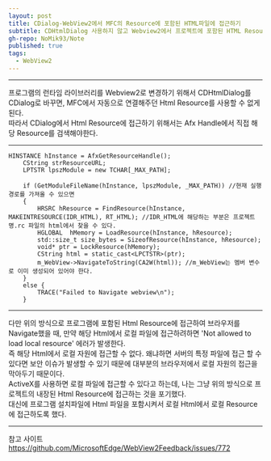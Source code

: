 ```yaml
---
layout: post
title: CDialog-WebView2에서 MFC의 Resource에 포함된 HTML파일에 접근하기
subtitle: CDHtmlDialog 사용하지 않고 Webview2에서 프로젝트에 포함된 HTML Resource 사용하기
gh-repo: NoMik93/Note
published: true
tags:
  - WebView2
---
```


***

프로그램의 런타임 라이브러리를 Webview2로 변경하기 위해서 CDHtmlDialog를 CDialog로 바꾸면, MFC에서 자동으로 연결해주던 Html Resource를 사용할 수 없게 된다.   
따라서 CDialog에서 Html Resource에 접근하기 위해서는 Afx Handle에서 직접 해당 Resource를 검색해야한다.

***

    HINSTANCE hInstance = AfxGetResourceHandle();
		CString strResourceURL;
		LPTSTR lpszModule = new TCHAR[_MAX_PATH];

		if (GetModuleFileName(hInstance, lpszModule, _MAX_PATH)) //현재 실행 경로를 가져올 수 있으면
		{
			HRSRC hResource = FindResource(hInstance, MAKEINTRESOURCE(IDR_HTML), RT_HTML); //IDR_HTML에 해당하는 부분은 프로젝트명.rc 파일의 html에서 찾을 수 있다.
			HGLOBAL  hMemory = LoadResource(hInstance, hResource);
			std::size_t size_bytes = SizeofResource(hInstance, hResource);
			void* ptr = LockResource(hMemory);
			CString html = static_cast<LPCTSTR>(ptr);
			m_WebView->NavigateToString(CA2W(html)); //m_WebView는 멤버 변수로 이미 생성되어 있어야 한다.
		}
		else {
			TRACE("Failed to Navigate webview\n");
		}

***

다만 위의 방식으로 프로그램에 포함된 Html Resource에 접근하여 브라우저를 Navigate했을 때, 만약 해당 Html에서 로컬 파일에 접근하려하면 'Not allowed to load local resource' 에러가 발생한다.   
즉 해당 Html에서 로컬 자원에 접근할 수 없다. 왜냐하면 서버의 특정 파일에 접근 할 수 있다면 보안 이슈가 발생할 수 있기 때문에 대부분의 브라우저에서 로컬 자원의 접근을 막아두기 때문이다.   
ActiveX를 사용하면 로컬 파일에 접근할 수 있다고 하는데, 나는 그냥 위의 방식으로 프로젝트의 내장된 Html Resource에 접근하는 것을 포기했다.   
대신에 프로그램 설치파일에 Html 파일을 포함시켜서 로컬 Html에서 로컬 Resource에 접근하도록 했다.

***

참고 사이트   
https://github.com/MicrosoftEdge/WebView2Feedback/issues/772
